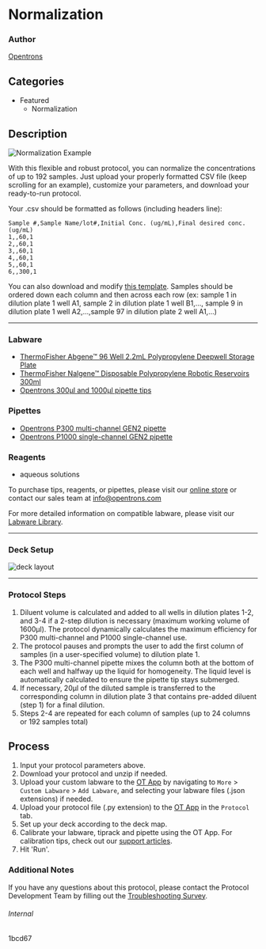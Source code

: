 # Normalization

### Author
[Opentrons](https://opentrons.com/)

## Categories
* Featured
	* Normalization

## Description
![Normalization Example](https://opentrons-protocol-library-website.s3.amazonaws.com/custom-README-images/normalization/normalization_example.png)

With this flexible and robust protocol, you can normalize the concentrations of up to 192 samples. Just upload your properly formatted CSV file (keep scrolling for an example), customize your parameters, and download your ready-to-run protocol.

Your .csv should be formatted as follows (including headers line):

```
Sample #,Sample Name/lot#,Initial Conc. (ug/mL),Final desired conc. (ug/mL)
1,,60,1
2,,60,1
3,,60,1
4,,60,1
5,,60,1
6,,300,1
```

You can also download and modify [this template](https://opentrons-protocol-library-website.s3.amazonaws.com/custom-README-images/1bcd67/ex.csv). Samples should be ordered down each column and then across each row (ex: sample 1 in dilution plate 1 well A1, sample 2 in dilution plate 1 well B1,..., sample 9 in dilution plate 1 well A2,...,sample 97 in dilution plate 2 well A1,...)

---

### Labware
* [ThermoFisher Abgene™ 96 Well 2.2mL Polypropylene Deepwell Storage Plate](https://www.thermofisher.com/order/catalog/product/AB0661#/AB0661)
* [ThermoFisher Nalgene™ Disposable Polypropylene Robotic Reservoirs 300ml](https://www.thermofisher.com/order/catalog/product/1200-1300#/1200-1300)
* [Opentrons 300µl and 1000µl pipette tips](https://shop.opentrons.com/collections/opentrons-tips)

### Pipettes
* [Opentrons P300 multi-channel GEN2 pipette](https://shop.opentrons.com/collections/ot-2-pipettes/products/8-channel-electronic-pipette)
* [Opentrons P1000 single-channel GEN2 pipette](https://shop.opentrons.com/collections/ot-2-pipettes/products/single-channel-electronic-pipette)

### Reagents
* aqueous solutions

To purchase tips, reagents, or pipettes, please visit our [online store](https://shop.opentrons.com/) or contact our sales team at [info@opentrons.com](mailto:info@opentrons.com)

For more detailed information on compatible labware, please visit our [Labware Library](https://labware.opentrons.com/).

---

### Deck Setup
![deck layout](https://opentrons-protocol-library-website.s3.amazonaws.com/custom-README-images/1bcd67/deck_setup.png)

---

### Protocol Steps
1. Diluent volume is calculated and added to all wells in dilution plates 1-2, and 3-4 if a 2-step dilution is necessary (maximum working volume of 1600µl). The protocol dynamically calculates the maximum efficiency for P300 multi-channel and P1000 single-channel use.
2. The protocol pauses and prompts the user to add the first column of samples (in a user-specified volume) to dilution plate 1.
3. The P300 multi-channel pipette mixes the column both at the bottom of each well and halfway up the liquid for homogeneity. The liquid level is automatically calculated to ensure the pipette tip stays submerged.
4. If necessary, 20µl of the diluted sample is transferred to the corresponding column in dilution plate 3 that contains pre-added diluent (step 1) for a final dilution.
5. Steps 2-4 are repeated for each column of samples (up to 24 columns or 192 samples total)

## Process
1. Input your protocol parameters above.
2. Download your protocol and unzip if needed.
3. Upload your custom labware to the [OT App](https://opentrons.com/ot-app) by navigating to `More` > `Custom Labware` > `Add Labware`, and selecting your labware files (.json extensions) if needed.
4. Upload your protocol file (.py extension) to the [OT App](https://opentrons.com/ot-app) in the `Protocol` tab.
5. Set up your deck according to the deck map.
6. Calibrate your labware, tiprack and pipette using the OT App. For calibration tips, check out our [support articles](https://support.opentrons.com/en/collections/1559720-guide-for-getting-started-with-the-ot-2).
7. Hit 'Run'.


### Additional Notes
If you have any questions about this protocol, please contact the Protocol Development Team by filling out the [Troubleshooting Survey](https://protocol-troubleshooting.paperform.co/).

###### Internal
1bcd67
